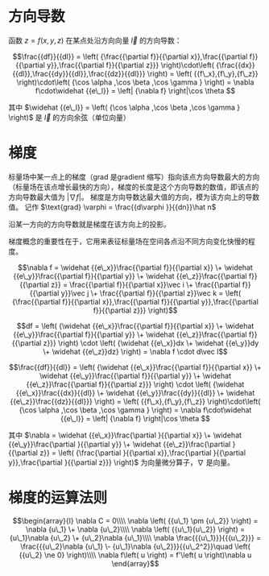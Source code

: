 # 方向导数

函数 $z = f\left( {x,y,z} \right)$ 在某点处沿方向向量 $\vec l$ 的方向导数：

$$\frac{{df}}{{dl}} = \left( {\frac{{\partial f}}{{\partial x}},\frac{{\partial f}}{{\partial y}},\frac{{\partial f}}{{\partial z}}} \right)\cdot\left( {\frac{{dx}}{{dl}},\frac{{dy}}{{dl}},\frac{{dz}}{{dl}}} \right) = \left( {{f\_x},{f\_y},{f\_z}} \right)\cdot\left( {\cos \alpha ,\cos \beta ,\cos \gamma } \right) = \nabla f\cdot\widehat {{e\_l}} = \left| {\nabla f} \right|\cos \theta $$

其中 $\widehat {{e\_l}} = \left( {\cos \alpha ,\cos \beta ,\cos \gamma } \right)$ 是 $\vec l$ 的方向余弦（单位向量）



# 梯度

标量场中某一点上的梯度（grad 是gradient 缩写）指向该点方向导数最大的方向（标量场在该点增长最快的方向），梯度的长度是这个方向导数的数值，即该点的方向导数最大值为 $\left| {\nabla f} \right|$。
梯度是方向导数达最大值的方向，模为该方向上的导数值。
记作 $\text{grad} \varphi  = \frac{{d\varphi }}{{dn}}\hat n$

沿某一方向的方向导数就是梯度在该方向上的投影。

梯度概念的重要性在于，它用来表征标量场在空间各点沿不同方向变化快慢的程度。

$$\nabla f = \widehat {{e\_x}}\frac{{\partial f}}{{\partial x}} \+ \widehat {{e\_y}}\frac{{\partial f}}{{\partial y}} \+ \widehat {{e\_z}}\frac{{\partial f}}{{\partial z}} = \frac{{\partial f}}{{\partial x}}\vec i \+ \frac{{\partial f}}{{\partial y}}\vec j \+ \frac{{\partial f}}{{\partial z}}\vec k = \left( {\frac{{\partial f}}{{\partial x}},\frac{{\partial f}}{{\partial y}},\frac{{\partial f}}{{\partial z}}} \right)$$

$$df = \left( {\widehat {{e\_x}}\frac{{\partial f}}{{\partial x}} \+ \widehat {{e\_y}}\frac{{\partial f}}{{\partial y}} \+ \widehat {{e\_z}}\frac{{\partial f}}{{\partial z}}} \right) \cdot \left( {\widehat {{e\_x}}dx \+ \widehat {{e\_y}}dy \+ \widehat {{e\_z}}dz} \right) = \nabla f \cdot d\vec l$$

$$\frac{{df}}{{dl}} = \left( {\widehat {{e\_x}}\frac{{\partial f}}{{\partial x}} \+ \widehat {{e\_y}}\frac{{\partial f}}{{\partial y}} \+ \widehat {{e\_z}}\frac{{\partial f}}{{\partial z}}} \right) \cdot \left( {\widehat {{e\_x}}\frac{{dx}}{{dl}} \+ \widehat {{e\_y}}\frac{{dy}}{{dl}} \+ \widehat {{e\_z}}\frac{{dz}}{{dl}}} \right) = \left( {{f\_x},{f\_y},{f\_z}} \right)\cdot\left( {\cos \alpha ,\cos \beta ,\cos \gamma } \right) = \nabla f\cdot\widehat {{e\_l}} = \left| {\nabla f} \right|\cos \theta $$

其中 $\nabla  = \widehat {{e\_x}}\frac{\partial }{{\partial x}} \+ \widehat {{e\_y}}\frac{\partial }{{\partial y}} \+ \widehat {{e\_z}}\frac{\partial }{{\partial z}} = \left( {\frac{\partial }{{\partial x}},\frac{\partial }{{\partial y}},\frac{\partial }{{\partial z}}} \right)$ 为向量微分算子，${\nabla}$ 是向量。



# 梯度的运算法则

$$\begin{array}{l} \nabla C = 0\\\\ \nabla \left( {{u\_1} \pm {u\_2}} \right) = \nabla {u\_1} \+ \nabla {u\_2}\\\\ \nabla \left( {{u\_1}{u\_2}} \right) = {u\_1}\nabla {u\_2} \+ {u\_2}\nabla {u\_1}\\\\ \nabla \frac{{{u\_1}}}{{{u\_2}}} = \frac{{{u\_2}\nabla {u\_1} \- {u\_1}\nabla {u\_2}}}{{u\_2^2}}\quad \left( {{u\_2} \ne 0} \right)\\\\ \nabla f\left( u \right) = f'\left( u \right)\nabla u \end{array}$$














